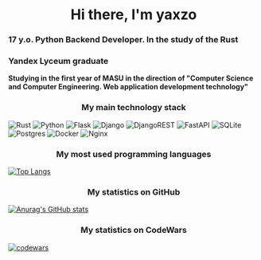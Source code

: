 <h1 align="center">Hi there, I'm yaxzo</h1>
<h3>17 y.o. Python Backend Developer. In the study of the Rust</h3>
<h3>Yandex Lyceum graduate</h3>
<strong>Studying in the first year of MASU in the direction of "Computer Science and Computer Engineering. Web application development technology"</strong>

<h3 align="center">My main technology stack</h3>

![Rust](https://img.shields.io/badge/rust-%23000000.svg?style=for-the-badge&logo=rust&logoColor=white)
![Python](https://img.shields.io/badge/python-3670A0?style=for-the-badge&logo=python&logoColor=ffdd54)
![Flask](https://img.shields.io/badge/flask-%23000.svg?style=for-the-badge&logo=flask&logoColor=white)
![Django](https://img.shields.io/badge/django-%23092E20.svg?style=for-the-badge&logo=django&logoColor=white)
![DjangoREST](https://img.shields.io/badge/DJANGO-REST-ff1709?style=for-the-badge&logo=django&logoColor=white&color=ff1709&labelColor=gray)
![FastAPI](https://img.shields.io/badge/FastAPI-005571?style=for-the-badge&logo=fastapi)
![SQLite](https://img.shields.io/badge/sqlite-%2307405e.svg?style=for-the-badge&logo=sqlite&logoColor=white)
![Postgres](https://img.shields.io/badge/postgres-%23316192.svg?style=for-the-badge&logo=postgresql&logoColor=white)
![Docker](https://img.shields.io/badge/docker-%230db7ed.svg?style=for-the-badge&logo=docker&logoColor=white)
![Nginx](https://img.shields.io/badge/nginx-%23009639.svg?style=for-the-badge&logo=nginx&logoColor=white)

<h3 align="center">My most used programming languages</h3>

[![Top Langs](https://github-readme-stats.vercel.app/api/top-langs/?username=yaxzo)](https://github.com/anuraghazra/github-readme-stats)

<h3 align="center">My statistics on GitHub</h3>

[![Anurag's GitHub stats](https://github-readme-stats.vercel.app/api?username=yaxzo)](https://github.com/anuraghazra/github-readme-stats)

<h3 align="center">My statistics on CodeWars</h3>

[![codewars](https://www.codewars.com/users/y4xzo/badges/large)](https://www.codewars.com/users/y4xzo)
